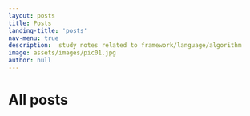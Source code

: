 ```yaml
---
layout: posts
title: Posts
landing-title: 'posts'
nav-menu: true
description:  study notes related to framework/language/algorithm
image: assets/images/pic01.jpg
author: null
---
```


<h1>All posts</h1>
